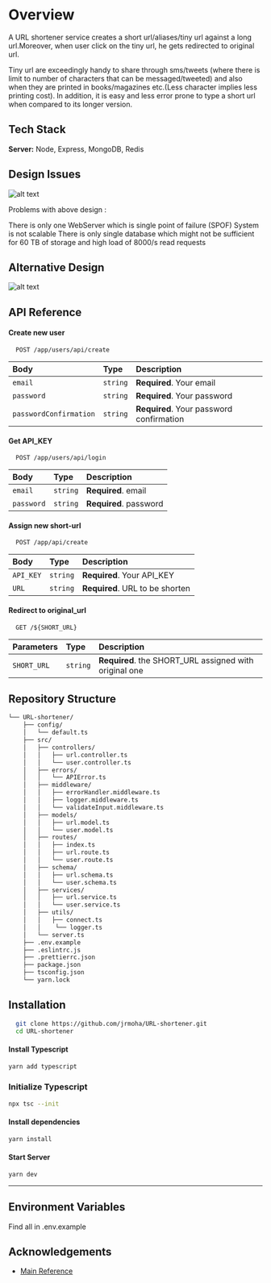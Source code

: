 
# Overview

A URL shortener service creates a short url/aliases/tiny url against a long url.Moreover, when user click on the tiny url, he gets redirected to original url.

Tiny url are exceedingly handy to share through sms/tweets (where there is limit to number of characters that can be messaged/tweeted) and also when they are printed in books/magazines etc.(Less character implies less printing cost). In addition, it is easy and less error prone to type a short url when compared to its longer version.


## Tech Stack

**Server:** Node, Express, MongoDB, Redis

## Design Issues

![alt text](https://miro.medium.com/v2/resize:fit:1100/format:webp/1*mParFcnj7wO_-Srp3IalKg.png)

Problems with above design :

There is only one WebServer which is single point of failure (SPOF)
System is not scalable
There is only single database which might not be sufficient for 60 TB of storage and high load of 8000/s read requests
## Alternative Design
![alt text](https://miro.medium.com/v2/resize:fit:1100/format:webp/1*HeDm_FpLVoR3d97NKdKNLw.png)
## API Reference

#### Create new user

```http
  POST /app/users/api/create
```

| Body | Type     | Description                |
| :-------- | :------- | :------------------------- |
| `email` | `string` | **Required**. Your email |
| `password` | `string` | **Required**. Your password |
| `passwordConfirmation` | `string` | **Required**. Your password confirmation |

#### Get API_KEY

```http
  POST /app/users/api/login
```

| Body | Type     | Description                       |
| :-------- | :------- | :-------------------------------- |
| `email`      | `string` | **Required**. email |
| `password`      | `string` | **Required**. password |

#### Assign new short-url

```http
  POST /app/api/create
```

| Body | Type     | Description                       |
| :-------- | :------- | :-------------------------------- |
| `API_KEY`      | `string` | **Required**. Your API_KEY |
| `URL`      | `string` | **Required**. URL to be shorten |

#### Redirect to original_url

```http
  GET /${SHORT_URL}
```

| Parameters | Type     | Description                       |
| :-------- | :------- | :-------------------------------- |
| `SHORT_URL`      | `string` | **Required**.  the SHORT_URL assigned with original one|


##  Repository Structure

```sh
└── URL-shortener/
    ├── config/
    │   └── default.ts
    ├── src/
    │   ├── controllers/
    │   │   ├── url.controller.ts
    │   │   └── user.controller.ts
    │   ├── errors/
    │   │   └── APIError.ts
    │   ├── middleware/
    │   │   ├── errorHandler.middleware.ts
    │   │   ├── logger.middleware.ts
    │   │   └── validateInput.middleware.ts
    │   ├── models/
    │   │   ├── url.model.ts
    │   │   └── user.model.ts
    │   ├── routes/
    │   │   ├── index.ts
    │   │   ├── url.route.ts
    │   │   └── user.route.ts
    │   ├── schema/
    │   │   ├── url.schema.ts
    │   │   └── user.schema.ts
    │   ├── services/
    │   │   ├── url.service.ts
    │   │   └── user.service.ts
    │   ├── utils/
    │   │   ├── connect.ts
    │   │    └── logger.ts
    │   └── server.ts
    ├── .env.example
    ├── .eslintrc.js
    ├── .prettierrc.json
    ├── package.json
    ├── tsconfig.json
    └── yarn.lock

```
## Installation

```bash
  git clone https://github.com/jrmoha/URL-shortener.git
  cd URL-shortener
```

#### Install Typescript

```bash
yarn add typescript
```
### Initialize Typescript
```bash
npx tsc --init
```
#### Install dependencies 

```bash
yarn install
```

#### Start Server 

```bash
yarn dev
```
---

## Environment Variables

Find all in .env.example


## Acknowledgements

 - [Main Reference](https://medium.com/@sandeep4.verma/system-design-scalable-url-shortener-service-like-tinyurl-106f30f23a82)
 

